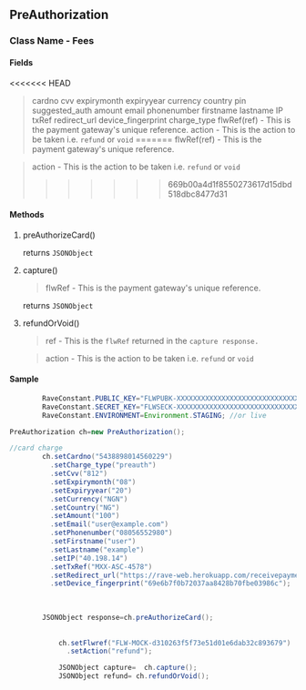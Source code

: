 ## PreAuthorization

### Class Name - Fees

 
#### Fields
<<<<<<< HEAD
>cardno
>cvv
>expirymonth
>expiryyear
>currency
>country
>pin
>suggested_auth
>amount
>email
>phonenumber
>firstname
>lastname
>IP
>txRef
>redirect_url
>device_fingerprint
>charge_type
>flwRef(ref) - This is the payment gateway's unique reference.
>action - This is the action to be taken i.e. `refund` or `void`
=======
 >flwRef(ref) - This is the payment gateway's unique reference.
 
 >action - This is the action to be taken i.e. `refund` or `void`
>>>>>>> 669b00a4d1f8550273617d15dbd518dbc8477d31
#### Methods
1. preAuthorizeCard()

   

    returns `JSONObject`
    
2. capture()
    >flwRef - This is the payment gateway's unique reference.
    
    returns `JSONObject`
    

3. refundOrVoid()

    >ref - This is the `flwRef` returned in the `capture response.`
    
    >action - This is the action to be taken i.e. `refund` or `void`
 
 
#### Sample

```java
        RaveConstant.PUBLIC_KEY="FLWPUBK-XXXXXXXXXXXXXXXXXXXXXXXXXXXXXXXX-X";
        RaveConstant.SECRET_KEY="FLWSECK-XXXXXXXXXXXXXXXXXXXXXXXXXXXXXXXX-X";
        RaveConstant.ENVIRONMENT=Environment.STAGING; //or live

PreAuthorization ch=new PreAuthorization();

//card charge
        ch.setCardno("5438898014560229")
          .setCharge_type("preauth")
          .setCvv("812")
          .setExpirymonth("08")
          .setExpiryyear("20")
          .setCurrency("NGN")
          .setCountry("NG")
          .setAmount("100")
          .setEmail("user@example.com")
          .setPhonenumber("08056552980")
          .setFirstname("user")
          .setLastname("example")
          .setIP("40.198.14")
          .setTxRef("MXX-ASC-4578")
          .setRedirect_url("https://rave-web.herokuapp.com/receivepayment")
          .setDevice_fingerprint("69e6b7f0b72037aa8428b70fbe03986c");
       
       
       
        JSONObject response=ch.preAuthorizeCard();
        
       
            ch.setFlwref("FLW-MOCK-d310263f5f73e51d01e6dab32c893679")
              .setAction("refund");

            JSONObject capture=  ch.capture();
            JSONObject refund= ch.refundOrVoid();
       
```


